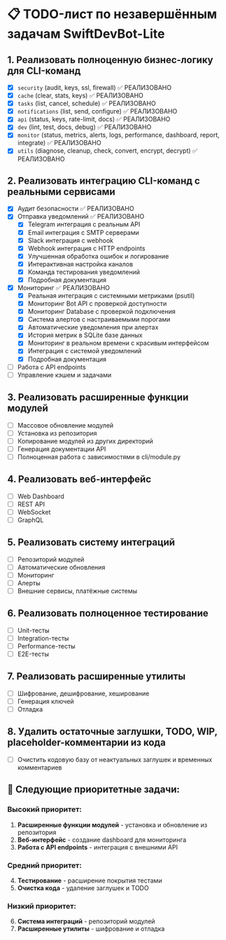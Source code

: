 # 📋 TODO-лист по незавершённым задачам SwiftDevBot-Lite

## 1. Реализовать полноценную бизнес-логику для CLI-команд
- [x] `security` (audit, keys, ssl, firewall) ✅ РЕАЛИЗОВАНО
- [x] `cache` (clear, stats, keys) ✅ РЕАЛИЗОВАНО  
- [x] `tasks` (list, cancel, schedule) ✅ РЕАЛИЗОВАНО
- [x] `notifications` (list, send, configure) ✅ РЕАЛИЗОВАНО
- [x] `api` (status, keys, rate-limit, docs) ✅ РЕАЛИЗОВАНО
- [x] `dev` (lint, test, docs, debug) ✅ РЕАЛИЗОВАНО
- [x] `monitor` (status, metrics, alerts, logs, performance, dashboard, report, integrate) ✅ РЕАЛИЗОВАНО
- [x] `utils` (diagnose, cleanup, check, convert, encrypt, decrypt) ✅ РЕАЛИЗОВАНО

## 2. Реализовать интеграцию CLI-команд с реальными сервисами
- [x] Аудит безопасности ✅ РЕАЛИЗОВАНО
- [x] Отправка уведомлений ✅ РЕАЛИЗОВАНО
  - [x] Telegram интеграция с реальным API
  - [x] Email интеграция с SMTP серверами
  - [x] Slack интеграция с webhook
  - [x] Webhook интеграция с HTTP endpoints
  - [x] Улучшенная обработка ошибок и логирование
  - [x] Интерактивная настройка каналов
  - [x] Команда тестирования уведомлений
  - [x] Подробная документация
- [x] Мониторинг ✅ РЕАЛИЗОВАНО
  - [x] Реальная интеграция с системными метриками (psutil)
  - [x] Мониторинг Bot API с проверкой доступности
  - [x] Мониторинг Database с проверкой подключения
  - [x] Система алертов с настраиваемыми порогами
  - [x] Автоматические уведомления при алертах
  - [x] История метрик в SQLite базе данных
  - [x] Мониторинг в реальном времени с красивым интерфейсом
  - [x] Интеграция с системой уведомлений
  - [x] Подробная документация
- [ ] Работа с API endpoints
- [ ] Управление кэшем и задачами

## 3. Реализовать расширенные функции модулей
- [ ] Массовое обновление модулей
- [ ] Установка из репозитория
- [ ] Копирование модулей из других директорий
- [ ] Генерация документации API
- [ ] Полноценная работа с зависимостями в cli/module.py

## 4. Реализовать веб-интерфейс
- [ ] Web Dashboard
- [ ] REST API
- [ ] WebSocket
- [ ] GraphQL

## 5. Реализовать систему интеграций
- [ ] Репозиторий модулей
- [ ] Автоматические обновления
- [ ] Мониторинг
- [ ] Алерты
- [ ] Внешние сервисы, платёжные системы

## 6. Реализовать полноценное тестирование
- [ ] Unit-тесты
- [ ] Integration-тесты
- [ ] Performance-тесты
- [ ] E2E-тесты

## 7. Реализовать расширенные утилиты
- [ ] Шифрование, дешифрование, хеширование
- [ ] Генерация ключей
- [ ] Отладка

## 8. Удалить остаточные заглушки, TODO, WIP, placeholder-комментарии из кода
- [ ] Очистить кодовую базу от неактуальных заглушек и временных комментариев

## 🎯 Следующие приоритетные задачи:

### Высокий приоритет:
1. **Расширенные функции модулей** - установка и обновление из репозитория
2. **Веб-интерфейс** - создание dashboard для мониторинга
3. **Работа с API endpoints** - интеграция с внешними API

### Средний приоритет:
4. **Тестирование** - расширение покрытия тестами
5. **Очистка кода** - удаление заглушек и TODO

### Низкий приоритет:
6. **Система интеграций** - репозиторий модулей
7. **Расширенные утилиты** - шифрование и отладка